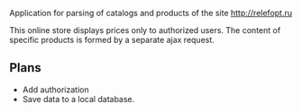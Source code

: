 Application for parsing of catalogs and products of the site http://relefopt.ru

This online store displays prices only to authorized users.
The content of specific products is formed by a separate ajax request.

## Plans
* Add authorization
* Save data to a local database.
